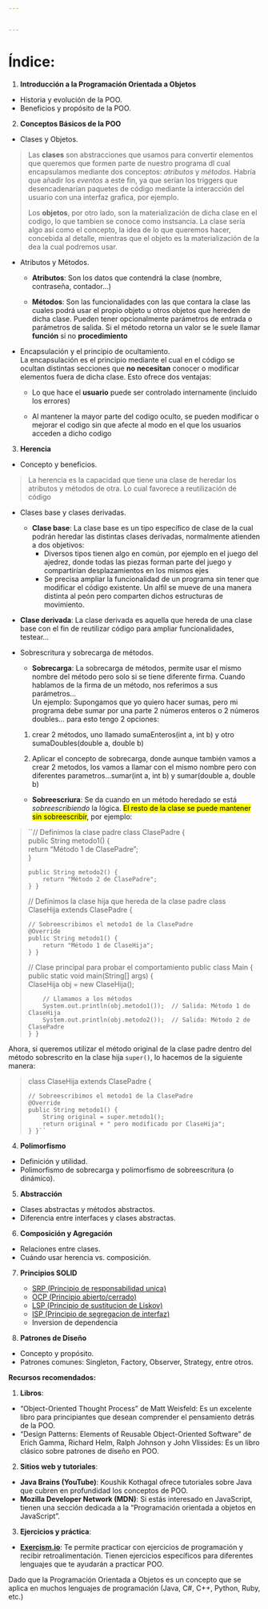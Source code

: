 ```yaml
---


---
```


<h1 id="índice">Índice:</h1>
<ol>
<li><strong>Introducción a la Programación Orientada a Objetos</strong></li>
</ol>
<ul>
<li>Historia y evolución de la POO.</li>
<li>Beneficios y propósito de la POO.</li>
</ul>
<ol start="2">
<li><strong>Conceptos Básicos de la POO</strong></li>
</ol>
<ul>
<li>Clases y Objetos.</li>
</ul>
<blockquote>
<p>Las <strong>clases</strong> son abstracciones que usamos para convertir elementos que queremos que formen parte de nuestro programa dl cual encapsulamos mediante dos conceptos: <em>atributos</em> y <em>métodos</em>. Habría que añadir los <em>eventos</em> a este fin, ya que serían los triggers que desencadenarían paquetes de código mediante la interacción del usuario con una interfaz grafica, por ejemplo.</p>
<p>Los <strong>objetos</strong>, por otro lado, son la materialización de dicha clase en el codigo, lo que tambien se conoce como instsancia. La clase sería algo así como el concepto, la idea de lo que queremos hacer, concebida al detalle, mientras que el objeto es la materialización de la dea la cual podremos usar.</p>
</blockquote>
<ul>
<li>
<p>Atributos y Métodos.</p>
<ul>
<li>
<p><strong>Atributos</strong>: Son los datos que contendrá la clase (nombre, contraseña, contador…)</p>
</li>
<li>
<p><strong>Métodos</strong>: Son las funcionalidades con las que contara la clase las cuales podrá usar el propio objeto u otros objetos que hereden de dicha clase. Pueden tener opcionalmente parámetros de entrada o parámetros de salida. Si el método retorna un valor se le suele llamar <strong>función</strong> si no <strong>procedimiento</strong></p>
</li>
</ul>
</li>
<li>
<p>Encapsulación y el principio de ocultamiento.<br>
La encapsulación es el principio mediante el cual en el código se ocultan distintas secciones que <strong>no necesitan</strong> conocer o modificar elementos fuera de dicha clase. Esto ofrece dos ventajas:</p>
<ul>
<li>
<p>Lo que hace el <strong>usuario</strong> puede ser controlado internamente (incluido los errores)</p>
</li>
<li>
<p>Al mantener la mayor parte del codigo oculto, se pueden modificar o mejorar el codigo sin que afecte al modo en el que los usuarios acceden a dicho codigo</p>
</li>
</ul>
</li>
</ul>
<ol start="3">
<li><strong>Herencia</strong></li>
</ol>
<ul>
<li>Concepto y beneficios.</li>
</ul>
<blockquote>
<p>La herencia es la capacidad que tiene una clase de heredar los atributos y métodos de otra. Lo cual favorece a reutilización de código</p>
</blockquote>
<ul>
<li>
<p>Clases base y clases derivadas.</p>
<ul>
<li><strong>Clase base</strong>: La clase base es un tipo específico de clase de la cual podrán heredar las distintas clases derivadas, normalmente atienden a dos objetivos:
<ul>
<li>Diversos tipos tienen algo en común, por ejemplo en el juego del ajedrez, donde todas las piezas forman parte del juego y compartirían desplazamientos en los mismos ejes</li>
<li>Se precisa ampliar la funcionalidad de un programa sin tener que modificar el código existente. Un alfil se mueve de una manera distinta al peón pero comparten dichos estructuras de movimiento.</li>
</ul>
</li>
</ul>
</li>
<li>
<p><strong>Clase derivada</strong>: La clase derivada es aquella que hereda de una clase base con el fin de reutilizar código para ampliar funcionalidades, testear…</p>
</li>
<li>
<p>Sobrescritura y sobrecarga de métodos.</p>
<ul>
<li><strong>Sobrecarga</strong>:  La sobrecarga de métodos, permite usar el mismo nombre del método pero solo si se tiene diferente firma. Cuando hablamos de la firma de un método, nos referimos a sus parámetros…<br>
Un ejemplo: Supongamos que yo quiero hacer sumas, pero mi programa debe sumar por una parte 2 números enteros o 2 números doubles… para esto tengo 2 opciones:</li>
</ul>
<ol>
<li>
<p>crear 2 métodos, uno llamado sumaEnteros(int a, int b) y otro sumaDoubles(double a, double b)</p>
</li>
<li>
<p>Aplicar el concepto de sobrecarga, donde aunque también vamos a crear 2 metodos, los vamos a llamar con el mismo nombre pero con diferentes parametros…sumar(int a, int b) y sumar(double a, double b)</p>
</li>
</ol>
<ul>
<li><strong>Sobreescriura</strong>: Se da cuando en un método heredado se está <em>sobreescribiendo</em> la lógica. <mark>El resto de la clase se puede mantener sin sobreescribir</mark>, por ejemplo:</li>
</ul>
</li>
</ul>
<blockquote>
<p>``// Definimos la clase padre class ClasePadre {<br>
public String metodo1() {<br>
return “Método 1 de ClasePadre”;<br>
}</p>
<pre><code>public String metodo2() {
    return "Método 2 de ClasePadre";
} }
</code></pre>
<p>// Definimos la clase hija que hereda de la clase padre class<br>
ClaseHija extends ClasePadre {</p>
<pre><code>// Sobreescribimos el metodo1 de la ClasePadre
@Override
public String metodo1() {
    return "Método 1 de ClaseHija";
} }
</code></pre>
<p>// Clase principal para probar el comportamiento public class Main {<br>
public static void main(String[] args) {<br>
ClaseHija obj = new ClaseHija();</p>
<pre><code>    // Llamamos a los métodos
    System.out.println(obj.metodo1());  // Salida: Método 1 de ClaseHija
    System.out.println(obj.metodo2());  // Salida: Método 2 de ClasePadre
} }
</code></pre>
</blockquote>
<p>Ahora, si queremos utilizar el método original de la clase padre dentro del método sobrescrito en la clase hija  <code>super()</code>, lo hacemos de la siguiente manera:</p>
<blockquote>
<p>class ClaseHija extends ClasePadre {</p>
<pre><code>// Sobreescribimos el metodo1 de la ClasePadre
@Override
public String metodo1() {
    String original = super.metodo1();
    return original + " pero modificado por ClaseHija";
} }``
</code></pre>
</blockquote>
<ol start="4">
<li><strong>Polimorfismo</strong></li>
</ol>
<ul>
<li>Definición y utilidad.</li>
<li>Polimorfismo de sobrecarga y polimorfismo de sobreescritura (o dinámico).</li>
</ul>
<ol start="5">
<li><strong>Abstracción</strong></li>
</ol>
<ul>
<li>Clases abstractas y métodos abstractos.</li>
<li>Diferencia entre interfaces y clases abstractas.</li>
</ul>
<ol start="6">
<li><strong>Composición y Agregación</strong></li>
</ol>
<ul>
<li>Relaciones entre clases.</li>
<li>Cuándo usar herencia vs. composición.</li>
</ul>
<ol start="7">
<li>
<p><strong>Principios SOLID</strong></p>
<ul>
<li><a href="https://youtu.be/73IBjmyjDX0?list=PLTd5ehIj0goO1JFIfukh3UtU9e0BeFM9K">SRP (Principio de responsabilidad unica)</a></li>
<li><a href="https://youtu.be/3QvSS4BEfPs?list=PLTd5ehIj0goO1JFIfukh3UtU9e0BeFM9K">OCP (Principio abierto/cerrado)</a></li>
<li><a href="https://youtu.be/JQX7wrCzxFA?list=PLTd5ehIj0goO1JFIfukh3UtU9e0BeFM9K">LSP (Principio de sustitucion de Liskov)</a></li>
<li><a href="https://youtu.be/FIiNB9rv1P0?list=PLTd5ehIj0goO1JFIfukh3UtU9e0BeFM9K">ISP (Principio de segregacion de interfaz)</a></li>
<li>Inversion de dependencia</li>
</ul>
</li>
<li>
<p><strong>Patrones de Diseño</strong></p>
</li>
</ol>
<ul>
<li>Concepto y propósito.</li>
<li>Patrones comunes: Singleton, Factory, Observer, Strategy, entre otros.</li>
</ul>
<p><strong>Recursos recomendados:</strong></p>
<ol>
<li><strong>Libros</strong>:</li>
</ol>
<ul>
<li>“Object-Oriented Thought Process” de Matt Weisfeld: Es un excelente libro para principiantes que desean comprender el pensamiento detrás de la POO.</li>
<li>“Design Patterns: Elements of Reusable Object-Oriented Software” de Erich Gamma, Richard Helm, Ralph Johnson y John Vlissides: Es un libro clásico sobre patrones de diseño en POO.</li>
</ul>
<ol start="2">
<li><strong>Sitios web y tutoriales</strong>:</li>
</ol>
<ul>
<li><strong>Java Brains (YouTube)</strong>: Koushik Kothagal ofrece tutoriales sobre Java que cubren en profundidad los conceptos de POO.</li>
<li><strong>Mozilla Developer Network (MDN)</strong>: Si estás interesado en JavaScript, tienen una sección dedicada a la “Programación orientada a objetos en JavaScript”.</li>
</ul>
<ol start="3">
<li><strong>Ejercicios y práctica</strong>:</li>
</ol>
<ul>
<li><strong><a href="http://Exercism.io">Exercism.io</a></strong>: Te permite practicar con ejercicios de programación y recibir retroalimentación. Tienen ejercicios específicos para diferentes lenguajes que te ayudarán a practicar POO.</li>
</ul>
<p>Dado que la Programación Orientada a Objetos es un concepto que se aplica en muchos lenguajes de programación (Java, C#, C++, Python, Ruby, etc.)</p>

